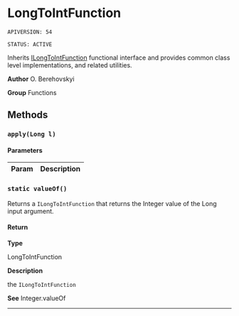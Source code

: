 # LongToIntFunction

`APIVERSION: 54`

`STATUS: ACTIVE`

Inherits [ILongToIntFunction](/docs/Functional-Interfaces/ILongToIntFunction.md) functional interface and provides common class level implementations, and related utilities.


**Author** O. Berehovskyi


**Group** Functions

## Methods
### `apply(Long l)`
#### Parameters
|Param|Description|
|---|---|

### `static valueOf()`

Returns a `ILongToIntFunction` that returns the Integer value of the Long input argument.

#### Return

**Type**

LongToIntFunction

**Description**

the `ILongToIntFunction`


**See** Integer.valueOf

---
